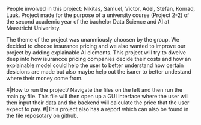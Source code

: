 People involved in this project: Nikitas, Samuel, Victor, Adel, Stefan, Konrad, Luuk.
Project made for the purpose of a university course (Project 2-2) of the second academic 
year of the bachelor Data Science and AI at Maastricht Univeristy.

The theme of the project was unanmiously choosen by the group. 
We decided to choose insurance pricing and we also wanted to improve our project by adding explainable AI elements.
This project will try to dwelve deep into how isurancce pricing companies decide their costs and how an explainable model could help the user to better understand how certain desicions are made but also maybe help out the isurer to better undestand where their money come from. 

#|How to run the project/
    Navigate the files on the left and then run the main.py file.
    This file will then open up a GUI interface where the user will then input their data and the backend will calculate the price that the user expect to pay.
#|This project also has a report which can also be found in the file reposotary on github. 
